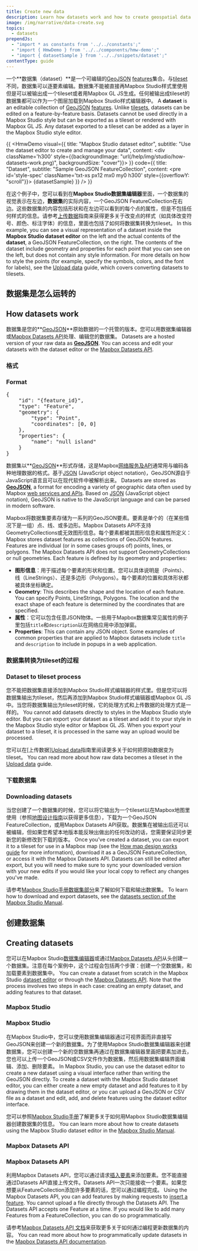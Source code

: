 ```yaml
---
title: Create new data
description: Learn how datasets work and how to create geospatial data from scratch using Mapbox.
image: /img/narrative/data-create.svg
topics:
  - datasets
prependJs:
  - "import * as constants from '../../constants';"
  - "import { HmwDemo } from '../../components/hmw-demo';"
  - "import { datasetSample } from '../../snippets/dataset';"
contentType: guide
---
```

一个**数据集（dataset）**是一个可编辑的[GeoJSON](/help/glossary/geojson/) [features](/help/glossary/features/)集合。与[tileset](/help/glossary/tileset)不同，数据集可以逐要素编辑。数据集不能被直接再Mapbox Studio样式里使用但是可以被输出成一个tileset或者用Mapbox GL JS生成。任何被输出成tileset的数据集都可以作为一个图层加载到Mapbox Studio样式编辑器中。
A **dataset** is an editable collection of [GeoJSON](/help/glossary/geojson/) [features](/help/glossary/features/). Unlike [tilesets](/help/glossary/tileset), datasets can be edited on a feature-by-feature basis. Datasets cannot be used directly in a Mapbox Studio style but can be exported as a tileset or rendered with Mapbox GL JS. Any dataset exported to a tileset can be added as a layer in the Mapbox Studio style editor.
<!--copyeditor ignore url-->
{{
    <HmwDemo
      visual={{
        title: "Mapbox Studio dataset editor",
        subtitle: "Use the dataset editor to create and manage your data",
        content: <div className='h300' style={{backgroundImage: "url(/help/img/studio/how-datasets-work.png)", backgroundSize: "cover"}}></div>
      }}
      code={{
        title: "Dataset",
        subtitle: "Sample GeoJSON FeatureCollection",
        content: <pre id='style-spec' className='txt-xs px12 mx0 my0 h300' style={{overflowY: "scroll"}}>
            {datasetSample}
        </pre>
      }}
    />
}}

在这个例子中，您可以看到在**Mapbox Studio数据集编辑器**里面，一个数据集的视觉表示在左边，**数据集**的实际内容，一个GeoJSON FeatureCollection在右边。这些数据集的内容包括形状和在左边可以看到的每个点的属性，但是不包括任何样式的信息。请参考[上传数据](/help/how-mapbox-works/uploading-data/)指南来获得更多关于改变点的样式（如具体改变符号、颜色、标注字体）的信息，里面也包括了如何将数据集转换为tileset。
In this example, you can see a visual representation of a dataset inside the **Mapbox Studio dataset editor** on the left and the actual contents of the **dataset**, a GeoJSON FeatureCollection, on the right. The contents of the dataset include geometry and properties for each point that you can see on the left, but does not contain any style information. For more details on how to style the points (for example, specify the symbols, colors, and the font for labels), see the [Upload data](/help/how-mapbox-works/uploading-data/) guide, which covers converting datasets to tilesets.


## 数据集是怎么运转的
## How datasets work

数据集是您的**[GeoJSON](http://geojson.org/)**原始数据的一个托管的版本。您可以用数据集编辑器或[Mapbox Datasets API](https://docs.mapbox.com/api/maps/#datasets)处理、编辑您的数据集。
Datasets are a hosted version of your raw data as **[GeoJSON](http://geojson.org/)**. You can access and edit your datasets with the dataset editor or the [Mapbox Datasets API](https://docs.mapbox.com/api/maps/#datasets).


### 格式
### Format

<div class='fr pl12' style='width:50%'>
<pre>
{
    "id": "{feature_id}",
    "type": "Feature",
    "geometry": {
        "type": "Point",
        "coordinates": [0, 0]
    },
    "properties": {
        "name": "null island"
    }
}
</pre>
</div>


数据集以**[GeoJSON](http://geojson.org/)**形式存储，这是Mapbox[网络服务及API](https://www.mapbox.com/developers/api/)通常用与编码各种地理数据的格式。基于[JSON](http://www.json.org/) (JavaScript object notation)，GeoJSON源自于JavaScript语言且可以在现代软件中被解析出来。
Datasets are stored as **[GeoJSON](http://geojson.org/)**, a format for encoding a variety of geographic data often used by Mapbox [web services and APIs](https://www.mapbox.com/developers/api/). Based on [JSON](http://www.json.org/) (JavaScript object notation), GeoJSON is native to the JavaScript language and can be parsed in modern software.


Mapbox将数据集要素存储为一系列的GeoJSON要素。要素是单个的（在某些情况下是一组）点、线、或多边形。Mapbox Datasets API不支持GeometryCollections或无效图形信息。每个要素都被其图形信息和属性所定义：
Mapbox stores dataset features as collections of GeoJSON features. Features are individual (or in some cases groups of) points, lines, or polygons. The Mapbox Datasets API does not support GeometryCollections or null geometries. Each feature is defined by its geometry and properties:

- **图形信息**：用于描述每个要素的形状和位置。您可以具体说明是（Points）、线（LineStrings）、还是多边形（Polygons）。每个要素的位置和具体形状都被具体坐标确定。
- **Geometry**: This describes the shape and the location of each feature. You can specify Points, LineStrings, Polygons. The location and the exact shape of each feature is determined by the coordinates that are specified.
- **属性**：它可以包含任意JSON物体。一些用于Mapbox数据集常见属性的例子里包括`title`和`description`以在网络应用中添加弹窗。
- **Properties**: This can contain any JSON object. Some examples of common properties that are applied to Mapbox datasets include `title` and `description` to include in popups in a web application.


### 数据集转换为tileset的过程
### Dataset to tileset process


您不能把数据集直接添加到Mapbox Studio样式编辑器的样式里。但是您可以将数据集输出为tileset，然后再添加到Mapbox Studio样式编辑器或Mapbox GL JS中。当您将数据集输出为tileset的时候，它的处理方式和上传数据的处理方式是一样的。
You cannot add datasets directly to styles in the Mapbox Studio style editor. But you can export your dataset as a tileset and add it to your style in the Mapbox Studio style editor or Mapbox GL JS. When you export your dataset to a tileset, it is processed in the same way an upload would be processed.

您可以在[上传数据][Upload data](/help/how-mapbox-works/uploading-data/)指南里阅读更多关于如何把原始数据变为tileset。
You can read more about how raw data becomes a tileset in the [Upload data](/help/how-mapbox-works/uploading-data/) guide.


### 下载数据集
### Downloading datasets


当您创建了一个数据集的时候，您可以将它输出为一个tileset以在Mapbox地图里使用（参照[地图设计指南](/help/how-mapbox-works/map-design/)以获得更多信息），下载为一个GeoJSON FeatureCollection，或用Mapbox Datasets API获取。数据集在被输出后还可以被编辑，但如果您希望本地版本能反映出做出的任何改动的话，您需要保证同步更新您的新修改到下载的版本。
Once you’ve created a dataset, you can export it to a tileset for use in a Mapbox map (see the [How map design works guide](/help/how-mapbox-works/map-design/) for more information), download it as a GeoJSON FeatureCollection, or access it with the Mapbox Datasets API. Datasets can still be edited after export, but you will need to make sure to sync your downloaded version with your new edits if you would like your local copy to reflect any changes you've made.

请参考[Mapbox Studio手册数据集部分](https://www.mapbox.com/studio-manual/reference/datasets/)来了解如何下载和输出数据集。
To learn how to download and export datasets, see the [datasets section of the Mapbox Studio Manual](https://www.mapbox.com/studio-manual/reference/datasets/).


## 创建数据集
## Creating datasets


您可以在Mapbox Studio[数据集编辑器](https://www.mapbox.com/studio/datasets/)或通过[Mapbox Datasets API](https://docs.mapbox.com/api/maps/#datasets)从头创建一个数据集。注意在每个案例中，这个过程会包括两个步骤：创建一个空数据集，和加载要素到数据集中。
You can create a dataset from scratch in the Mapbox Studio [dataset editor](https://www.mapbox.com/studio/datasets/) or through the [Mapbox Datasets API](https://docs.mapbox.com/api/maps/#datasets). Note that the process involves two steps in each case: creating an empty dataset, and adding features to that dataset.


### Mapbox Studio
### Mapbox Studio


在Mapbox Studio中，您可以使用数据集编辑器通过可视界面而非直接写GeoJSON来创建一个新的数据集。为了使用Mapbox Studio数据集编辑器来创建数据集，您可以创建一个新的空数据集再通过在数据集编辑器里画把要素加进去，您也可以上传一个GeoJSON或CSV文件作为数据集，然后用数据集编辑界面编辑、添加、删除要素。
In Mapbox Studio, you can use the dataset editor to create a new dataset using a visual interface rather than writing the GeoJSON directly. To create a dataset with the Mapbox Studio dataset editor, you can either create a new empty dataset and add features to it by drawing them in the dataset editor, or you can upload a GeoJSON or CSV file as a dataset and edit, add, and delete features using the dataset editor interface.


您可以参照[Mapbox Studio手册](https://www.mapbox.com/studio-manual/reference/datasets/)了解更多关于如何用Mapbox Studio数据集编辑器创建数据集的信息。
You can learn more about how to create datasets using the Mapbox Studio dataset editor in the [Mapbox Studio Manual](https://www.mapbox.com/studio-manual/reference/datasets/).


### Mapbox Datasets API
### Mapbox Datasets API


利用Mapbox Datasets API，您可以通过请求[插入要素](https://docs.mapbox.com/api/maps/#insert-or-update-a-feature)来添加要素。您不能直接通过Datasets API直接上传文件。Datasets API一次只能接收一个要素。如果您想要从FeatureCollection添加许多要素的话，您可以通过编程完成。
Using the Mapbox Datasets API, you can add features by making requests to [insert a feature](https://docs.mapbox.com/api/maps/#insert-or-update-a-feature). You cannot upload a file directly through the Datasets API. The Datasets API accepts one Feature at a time. If you would like to add many Features from a FeatureCollection, you can do so programmatically.


请参考[Mapbox Datasets API 文档](https://docs.mapbox.com/api/maps/#datasets)来获取更多关于如何通过编程更新数据集的内容。
You can read more about how to programmatically update datasets in the [Mapbox Datasets API documentation](https://docs.mapbox.com/api/maps/#datasets).
